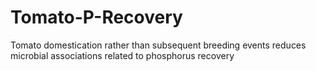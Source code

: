 # Tomato-P-Recovery
Tomato domestication rather than subsequent breeding events reduces microbial associations related to phosphorus recovery 
